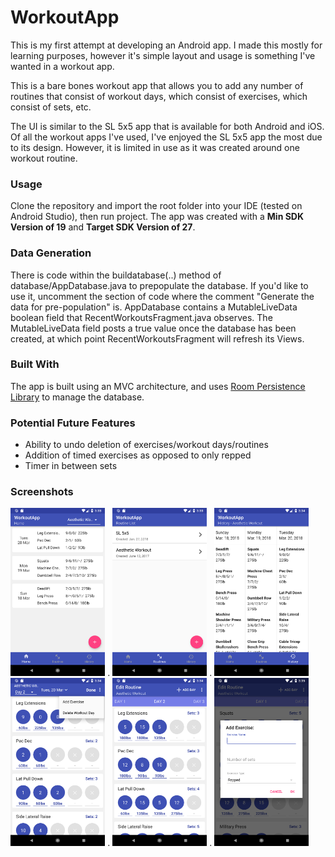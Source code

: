 # WorkoutApp
This is my first attempt at developing an Android app. I made this mostly for learning purposes, however it's simple layout and usage is something I've wanted in a workout app.

This is a bare bones workout app that allows you to add any number of routines that consist of workout days, which consist of exercises, which consist of sets, etc.

The UI is similar to the SL 5x5 app that is available for both Android and iOS. Of all the workout apps I've used, I've enjoyed the SL 5x5 app the most due to its design. However, it is limited in use as it was created around one workout routine.

### Usage
Clone the repository and import the root folder into your IDE (tested on Android Studio), then run project.
The app was created with a **Min SDK Version of 19** and **Target SDK Version of 27**.

### Data Generation
There is code within the buildatabase(..) method of database/AppDatabase.java to prepopulate the database. If you'd like to use it, uncomment the section of code where the comment "Generate the data for pre-population" is. AppDatabase contains a MutableLiveData boolean field that RecentWorkoutsFragment.java observes. The MutableLiveData field posts a true value once the database has been created, at which point RecentWorkoutsFragment will refresh its Views.

### Built With
The app is built using an MVC architecture, and uses [Room Persistence Library](https://developer.android.com/topic/libraries/architecture/room) to manage the database.

### Potential Future Features

* Ability to undo deletion of exercises/workout days/routines
* Addition of timed exercises as opposed to only repped
* Timer in between sets

### Screenshots

<img src="https://github.com/sbearben/WorkoutApp/blob/screenshots/WorkoutApp-Recent_Workouts.png?raw=true" width="30%"> . <img src="https://github.com/sbearben/WorkoutApp/blob/screenshots/WorkoutApp-Routine_List.png?raw=true" width="30%"> . <img src="https://github.com/sbearben/WorkoutApp/blob/screenshots/WorkoutApp-Routine_History.png?raw=true" width="30%">
</br>
<img src="https://github.com/sbearben/WorkoutApp/blob/screenshots/WorkoutApp-Workout_Day.png?raw=true" width="30%"> . <img src="https://github.com/sbearben/WorkoutApp/blob/screenshots/WorkoutApp-Edit_Routine.png?raw=true" width="30%"> . <img src="https://github.com/sbearben/WorkoutApp/blob/screenshots/WorkoutApp-New_Exercise_Dialog.png?raw=true" width="30%">
